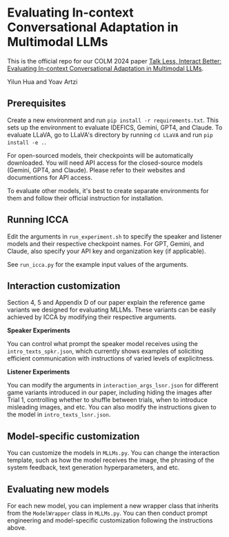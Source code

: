 # Evaluating In-context Conversational Adaptation in Multimodal LLMs
This is the official repo for our COLM 2024 paper [Talk Less, Interact Better: Evaluating In-context Conversational Adaptation in Multimodal LLMs](https://arxiv.org/abs/2408.01417).

Yilun Hua and Yoav Artzi

## Prerequisites

Create a new environment and run `pip install -r requirements.txt`. This sets up the environment to evaluate IDEFICS, Gemini, GPT4, and Claude. To evaluate LLaVA, go to LLaVA's directory by running `cd LLaVA` and run `pip install -e .`. 

For open-sourced models, their checkpoints will be automatically downloaded. You will need API access for the closed-source models (Gemini, GPT4, and Claude). Please refer to their websites and documentions for API access. 

To evaluate other models, it's best to create separate environments for them and follow their official instruction for installation. 

## Running ICCA

Edit the arguments in `run_experiment.sh` to specify the speaker and listener models and their respective checkpoint names. For GPT, Gemini, and Claude, also specify your API key and organization key (if applicable).

See `run_icca.py` for the example input values of the arguments.  



## Interaction customization

Section 4, 5 and Appendix D of our paper explain the reference game variants we designed for evaluating MLLMs. These variants can be easily achieved by ICCA by modifying their respective arguments. 

**Speaker Experiments**

You can control what prompt the speaker model receives using the `intro_texts_spkr.json`, which currently shows examples of soliciting efficient communication with instructions of varied levels of explicitness. 



**Listener Experiments** 

You can modify the arguments in `interaction_args_lsnr.json` for different game variants introduced in our paper, including hiding the images after Trial 1, controlling whether to shuffle between trials, when to introduce misleading images, and etc. You can also modify the instructions given to the model in `intro_texts_lsnr.json`.



## Model-specific customization

You can customize the models in `MLLMs.py`. You can change the interaction template, such as how the model receives the image, the phrasing of the system feedback, text generation hyperparameters, and etc. 



## Evaluating new models 

For each new model, you can implement a new wrapper class that inherits from the `ModelWrapper` class in `MLLMs.py`. You can then conduct prompt engineering and model-specific customization following the instructions above. 
